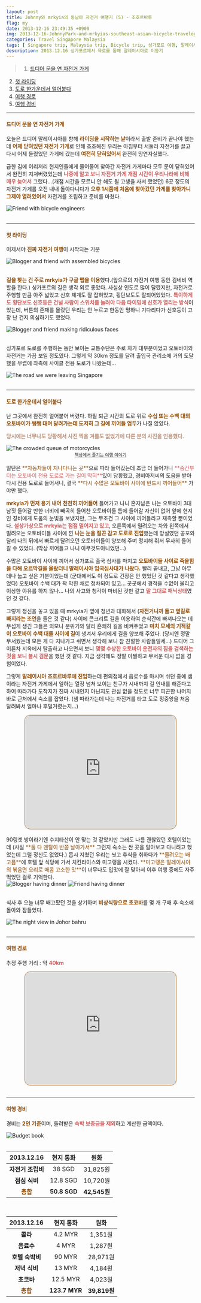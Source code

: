 ```yaml
---
layout: post
title: Johnny와 mrkyia의 동남아 자전거 여행기 (5) - 조호르바루
flag: my
date: 2013-12-16 23:49:35 +0900
img: 2013-12-16-JohnnyPark-and-mrkyias-southeast-asian-bicycle-travelog-5.jpg
categories: Travel Singapore Malaysia
tags: [ Singapore trip, Malaysia trip, Bicycle trip, 싱가포르 여행, 말레이시아 여행, 자전거 여행 ]
description: 2013.12.16 싱가포르에서 육로를 통해 말레이시아로 이동기
---
```


> 1. [드디어 문을 연 자전거 가게](#드디어-문을-연-자전거-가게 "Navigate to Finally the bicycle shop was opened")
2. [첫 라이딩](#첫-라이딩 "Navigate to First riding")
3. [도로 한가운데서 얼어붙다](#도로-한가운데서-얼어붙다 "Navigate to Frozen myself on the road with bicycle")
4. [여행 경로](#여행-경로 "Navigate to Travel route")
5. [여행 경비](#여행-경비 "Navigate to Travel expenses")

---

#### <span style="color: #8D4801">**드디어 문을 연 자전거 가게**</span>
오늘은 드디어 말레이시아를 향해 <span style="color: #8D4801">**라이딩을 시작하는 날**</span>이라서 출발 준비가 끝나야 했는데 <span style="color: #8D4801">**어제 닫혀있던 자전거 가게**</span>로 인해 초조해진 우리는 아침부터 서둘러 자전거를 끌고 다시 어제 들렸었던 가게에 갔는데 <span style="color: #8D4801">**여전히 닫혀있어서**</span> 완전히 망연자실했다.

급한 김에 이리저리 현지인들에게 물어물어 찾아간 자전거 가게마다 모두 문이 닫혀있어서 완전히 지쳐버렸었는데 <span style="color: indianred">**나중에 알고 보니 자전거 가게 개점 시간이 우리나라에 비해 매우 늦어서**</span> 그랬다...(개점 시간을 모르니 안 해도 될 고생을 사서 했었던) 6곳 정도의 자전거 가게를 오전 내내 돌아다니다가 <span style="color: #8D4801">**오후 1시쯤에 처음에 찾아갔던 가게를 찾아가니 그제야 열려있어서**</span> 자전거를 조립하고 준비를 마쳤다. 

<div class="image-slider-static">
  <img src="https://pub-056cbc77efa44842832acb3cdce331b6.r2.dev/2013-12-16-JohnnyPark-and-mrkyias-southeast-asian-bicycle-travelog-5/friend-with-bicycle-engineers.jpg" title="Friend with bicycle engineers" alt="Friend with bicycle engineers">
</div>
<br>

---

#### <span style="color: #8D4801">**첫 라이딩**</span>
이제서야 <span style="color: #8D4801">**진짜 자전거 여행**</span>이 시작되는 기분
<div class="image-slider-static">
  <img src="https://pub-056cbc77efa44842832acb3cdce331b6.r2.dev/2013-12-16-JohnnyPark-and-mrkyias-southeast-asian-bicycle-travelog-5/blogger-and-friend-1.jpg" title="Blogger and friend with assembled bicycles" alt="Blogger and friend with assembled bicycles">
</div>
<br>

<span style="color: #8D4801">**길을 찾는 건 주로 mrkyia가 구글 맵을 이용**</span>했다.(앞으로의 자전거 여행 동안 김네비 역할을 한다.) 싱가포르의 길은 생각 외로 좋았다. 사실상 인도로 많이 달렸지만, 자전거로 주행할 만큼 아주 넓었고 신호 체계도 잘 잡혀있고, 횡단보도도 잘되어있었다. <span style="color: indianred">**특이하게도 횡단보도 신호등은 건널 사람이 스위치를 눌러야 다음 타이밍에 신호가 열리는 방식**</span>이었는데, 버튼의 존재를 몰랐던 우리는 안 누르고 한동안 멍하니 기다리다가 신호등이 고장 난 건지 의심하기도 했었다.
<div class="image-slider-static">
  <img src="https://pub-056cbc77efa44842832acb3cdce331b6.r2.dev/2013-12-16-JohnnyPark-and-mrkyias-southeast-asian-bicycle-travelog-5/blogger-and-friend-2.jpg" title="Blogger and friend making ridiculous faces" alt="Blogger and friend making ridiculous faces">
</div>
<br>

싱가포르 도로를 주행하는 동안 보이는 교통수단은 주로 차가 대부분이었고 오토바이와 자전거는 가끔 보일 정도였다. 그렇게 약 30km 정도를 달려 출입국 관리소에 거의 도달했을 무렵에 좌측에 사이클 전용 도로가 나왔는데...
<div class="image-slider-static">
  <img src="https://pub-056cbc77efa44842832acb3cdce331b6.r2.dev/2013-12-16-JohnnyPark-and-mrkyias-southeast-asian-bicycle-travelog-5/the-road-we-were-leaving-singapore.jpg" title="The road we were leaving Singapore" alt="The road we were leaving Singapore">
</div>
<br>

---

#### <span style="color: #8D4801">**도로 한가운데서 얼어붙다**</span>
난 그곳에서 완전히 얼어붙어 버렸다. 하필 퇴근 시간의 도로 위로 <span style="color: #8D4801">**수십 또는 수백 대의 오토바이가 쌩쌩 대며 달려가는데 도저히 그 길에 끼어들 엄두**</span>가 나질 않았다.

<span style="color: #BA8E77">**당시에는 너무나도 당황해서 사진 찍을 겨를도 없었기에 다른 분의 사진을 인용했다.**</span>
<div class="image-slider-static">
  <img src="https://pub-056cbc77efa44842832acb3cdce331b6.r2.dev/2013-12-16-JohnnyPark-and-mrkyias-southeast-asian-bicycle-travelog-5/crowded-queue-of-motorcycles.jpg" title="The crowded queue of motorcycles" alt="The crowded queue of motorcycles">
</div>

<center>
  <a href="https://blog.naver.com/tnwlsdl702" title="Navigate to Owner of this picture's blog">
    <small><i class="fa fa-copyright" aria-hidden="true"></i> 책상에서 즐기는 여행 이야기</small>
  </a>
</center>
<br>
일단은 <span style="color: #8D4801">**자동차들이 지나다니는 곳**</span>으로 따라 들어갔는데 조금 더 들어가니 <span style="color: indianred">**중간부터는 오토바이 전용 도로로 가는 길이 막혀**</span>있어 당황했고, 경비아저씨의 도움을 받아 다시 전용 도로로 들어서니, 결국 <span style="color: #8D4801">**다시 수많은 오토바이 사이에 반드시 끼어들어**</span> 가야만 했다.

<span style="color: #8D4801">**mrkyia가 먼저 용기 내어 천천히 끼어들어**</span> 들어가고 나니 혼자남은 나는 오토바이 3대 남짓 들어갈 만한 너비에 빼곡히 들어찬 오토바이들 틈에 들어갈 자신이 없어 앞에 현지인 경비에게 도움의 눈빛을 보냈지만, 그는 무조건 그 사이에 끼어들라고 재촉할 뿐이었다. <span style="color: indianred">**설상가상으로 mrkyia는 점점 멀어지고 있고**</span>, 오른쪽에서 밀려오는 차와 왼쪽에서 밀려오는 오토바이들 사이에 낀 <span style="color: #8D4801">**나는 눈을 질끈 감고 도로로 진입**</span>했는데 망설였던 공포와 달리 나의 뒤에서 빠르게 달려오던 오토바이들이 양보해 주며 정지해 줘서 무사히 들어갈 수 있었다. (막상 끼어들고 나니 아무것도아니었던...) 

수많은 오토바이 사이에 끼어서 싱가포르 출국 심사를 마치고 <span style="color: #8D4801">**오토바이들 사이로 죽을힘을 다해 오르막길을 올랐더니 말레이시아 입국심사대가 나왔다.**</span> 빨리 끝내고, 그냥 아무 데나 눕고 싶은 기분이었는데 (군대에서도 이 정도로 긴장은 안 했었던 것 같다고 생각했었다) 오토바이 수백 대가 꽉 막힌 채로 정차되어 있고... 곳곳에서 경적을 수없이 울리고 이상한 야유를 하지 않나... 나의 사고와 청각이 마비된 것만 같고 <span style="color: indianred">**말 그대로 패닉상태**</span>였던 것 같다.

그렇게 정신을 놓고 있을 때 mrkyia가 옆에 청년과 대화해서 (<span style="color: #8D4801">**자전거니까 들고 옆길로 빠지라는 조언**</span>을 들은 것 같다) 사이에 콘크리트 길을 이용하여 순식간에 빠져나오는 데 무섭게 생긴 그들은 외모나 분위기와 달리 흔쾌히 길을 비켜주었고 <span style="color: #8D4801">**마치 모세의 기적같이 오토바이 수백 대들 사이에 길**</span>이 생겨서 우리에게 길을 양보해 주었다. (당시엔 정말 무서웠는데 모든 게 다 지나가고 쉬면서 생각해 보니 참 친절한 사람들일세...) 드디어 그 이륜차 지옥에서 탈출하고 나오면서 보니 <span style="color: indianred">**몇몇 수상한 오토바이 운전자의 짐을 검색하는 것을 보니 불시 검문**</span>을 했던 것 같다. 지금 생각해도 정말 아찔하고 무서운 다시 없을 경험이었다. 

그렇게 <span style="color: #8D4801">**말레이시아 조호르바루에 진입**</span>하는데 편의점에서 음료수를 마시며 쉬던 중에 샘이라는 자전거 가게에서 일하는 열정 넘쳐 보이는 친구가 시내까지 길 안내를 해준다고 하여 따라가다 도착지가 진짜 시내인지 아닌지도 관심 없을 정도로 너무 피곤한 나머지 바로 근처에서 숙소를 잡았다. (샘 따라가는데 나는 자전거를 타고 도로 정중앙을 처음 달려봐서 얼마나 후덜거렸는지...)

<center><iframe src="https://www.google.com/maps/embed?pb=!1m18!1m12!1m3!1d3988.4850566233627!2d103.76369926167128!3d1.481259659634485!2m3!1f0!2f0!3f0!3m2!1i1024!2i768!4f13.1!3m3!1m2!1s0x31da6d3237053251%3A0x6cf9fd3d0c7d1f59!2z7ZmA66eI7YGsIOumrOygoOyLnCDtmLjthZQ!5e0!3m2!1sko!2sec!4v1755222535600!5m2!1sko!2sec" style="border:1px solid #8D4801;border-radius:14px;width:80%;max-width:1080px;aspect-ratio:4/3;height:auto;" allowfullscreen="" loading="lazy" referrerpolicy="no-referrer-when-downgrade"></iframe></center>
<br>
90링겟 방이라기엔 수지타산이 안 맞는 것 같았지만 그래도 나름 괜찮았던 호텔이었는데 (사실 <span style="color: #8D4801">**둘 다 멘탈이 반쯤 날아가서**</span> 그런지 숙소는 싼 곳을 알아보고 다니려고 했었는데 그럴 정신도 없었다.) 몹시 지쳤던 우리는 씻고 휴식을 취하다가 <span style="color: #8D4801">**몰려오는 배고픔**</span>에 호텔 앞 식당에 가서 치킨라이스와 미고랭을 시켰다. <span style="color: #8D4801">**미고랭은 말레이시아의 볶음면 요리로 매콤 고소한 맛**</span>이 너무나도 입맛에 잘 맞아서 이후 여행 중에도 자주 먹었던 걸로 기억한다.

<div class="image-slider-auto">
  <img src="https://pub-056cbc77efa44842832acb3cdce331b6.r2.dev/2013-12-16-JohnnyPark-and-mrkyias-southeast-asian-bicycle-travelog-5/blogger-having-dinner.jpg" title="Blogger having dinner" alt="Blogger having dinner">
  <img src="https://pub-056cbc77efa44842832acb3cdce331b6.r2.dev/2013-12-16-JohnnyPark-and-mrkyias-southeast-asian-bicycle-travelog-5/friend-having-dinner.jpg" title="Friend having dinner" alt="Friend having dinner">
</div>
<br>

식사 후 오늘 너무 배고팠던 것을 상기하며 <span style="color: #8D4801">**비상식량으로 초코바**</span>를 몇 개 구매 후 숙소에 돌아와 잠들었다.
<div class="image-slider-static">
  <img src="https://pub-056cbc77efa44842832acb3cdce331b6.r2.dev/2013-12-16-JohnnyPark-and-mrkyias-southeast-asian-bicycle-travelog-5/night-view-in-johor-bahru.jpg" title="The night view in Johor bahru" alt="The night view in Johor bahru">
</div>
<br>

---

#### <span style="color: #8D4801">**여행 경로**</span>
추정 주행 거리 : 약 <span style="color: indianred">**40km**</span>
<center><iframe src="https://www.google.com/maps/embed?pb=!1m34!1m12!1m3!1d204494.25360241695!2d103.79670499643366!3d1.3600804794733155!2m3!1f0!2f0!3f0!3m2!1i1024!2i768!4f13.1!4m19!3e0!4m5!1s0x31da19cef14217db%3A0xa940c6966b2d5cf1!2z652867Kk642UIOyKpO2KuOumrO2KuCBHcmVlbiBLaXdpIEJhY2twYWNrZXIgSG9zdGVsLCDsi7HqsIDtj6zrpbQ!3m2!1d1.3143083!2d103.8603667!4m5!1s0x31da19c59d456bc7%3A0xd91e374a1469abbb!2zVGVzc2Vuc29obiBSb2FkLCBIZWFwIEhvbmcgJiBDbywg7Iux6rCA7Y-s66W0!3m2!1d1.314558!2d103.8562511!4m5!1s0x31da6d3237053251%3A0x6cf9fd3d0c7d1f59!2z7ZmA66eI7YGsIOumrOygoOyLnCDtmLjthZQgSGFsbG1hcmsgUmVnZW5jeSBIb3RlbCBKb2hvciBCYWhydQ!3m2!1d1.4809485999999998!2d103.76233669999999!5e0!3m2!1sko!2sec!4v1755222698297!5m2!1sko!2sec" style="border:1px solid #8D4801;border-radius:14px;width:80%;max-width:1080px;aspect-ratio:4/3;height:auto;" allowfullscreen="" loading="lazy" referrerpolicy="no-referrer-when-downgrade"></iframe></center>
<br>

---

#### <span style="color: #8D4801">**여행 경비**</span>
경비는 <span style="color: #8D4801">**2인 기준**</span>이며, 돌려받은 <span style="color: indianred">**숙박 보증금을 제외**</span>하고 계산한 금액이다.
<div class="image-slider-static">
  <img src="https://pub-056cbc77efa44842832acb3cdce331b6.r2.dev/2013-12-16-JohnnyPark-and-mrkyias-southeast-asian-bicycle-travelog-5/budget-book.jpg" title="Budget book" alt="Budget book">
</div>
<br>

| 2013.12.16 | 현지 통화 | 원화 |
|:---:|:---:|:---:|
| **자전거 조립비** | 38 SGD | 31,825원 |
| **점심 식비** | 12.8 SGD | 10,720원 |
| <span style="color: #8D4801">**총합**</span> | **50.8 SGD** | **42,545원** |

<br>

| 2013.12.16 | 현지 통화 | 원화 |
|:---:|:---:|:---:|
| **콜라** | 4.2 MYR | 1,351원 |
| **음료수** | 4 MYR | 1,287원 |
| **호텔 숙박비** | 90 MYR | 28,971원 |
| **저녁 식비** | 13 MYR | 4,184원 |
| **초코바** | 12.5 MYR | 4,023원 |
| <span style="color: #8D4801">**총합**</span> | **123.7 MYR** | **39,819원** |